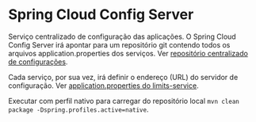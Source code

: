 # Spring Cloud Config Server

Serviço centralizado de configuração das aplicações.
O Spring Cloud Config Server irá apontar para um repositório git contendo todos os arquivos application.properties dos serviços. Ver [repositório centralizado de configurações](/git-localconfig-repo).

Cada serviço, por sua vez, irá definir o endereço (URL) do servidor de configuração. Ver [application.properties do limits-service](/limits-service/src/main/resources/application.properties).

Executar com perfil nativo para carregar do repositório local `mvn clean package -Dspring.profiles.active=native`.